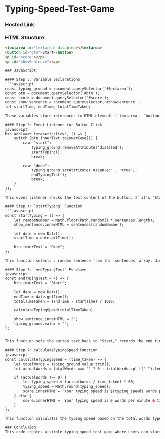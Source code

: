 # Typing-Speed-Test-Game
### Hosted Link:

### HTML Structure:
```html
<textarea id="textarea" disabled></textarea>
<button id="btn">Start</button>
<p id="score"></p>
<p id="showSentence"></p>

### JavaScript:

#### Step 1: Variable Declarations
```javascript
const typing_ground = document.querySelector('#textarea');
const btn = document.querySelector('#btn');
const score = document.querySelector('#score');
const show_sentence = document.querySelector('#showSentence');
let startTime, endTime, totalTimeTaken;

These variables store references to HTML elements (`textarea`, `button`, `score`, `showSentence`) and variables to track the start time, end time, and total time taken during the typing test.

#### Step 2: Event Listener for Button Click
javascript
btn.addEventListener('click', () => {
    switch (btn.innerText.toLowerCase()) {
        case "start":
            typing_ground.removeAttribute('disabled');
            startTyping();
            break;

        case "done":
            typing_ground.setAttribute('disabled' , 'true');
            endTypingTest();
            break;
    }
});

This event listener checks the text content of the button. If it's "Start," it enables the textarea and starts the typing test. If it's "Done," it disables the textarea and ends the typing test.

#### Step 3: `startTyping` Function
```javascript
const startTyping = () => {
    let randomNumber = Math.floor(Math.random() * sentences.length);
    show_sentence.innerHTML = sentences[randomNumber];

    let date = new Date();
    startTime = date.getTime();

    btn.innerText = "Done";
};

This function selects a random sentence from the `sentences` array, displays it, and records the start time. It also changes the button text to "Done."

#### Step 4: `endTypingTest` Function
javascript
const endTypingTest = () => {
    btn.innerText = "Start";

    let date = new Date();
    endTime = date.getTime();
    totalTimeTaken = (endTime - startTime) / 1000;

    calculateTypingSpeed(totalTimeTaken);

    show_sentence.innerHTML = "";
    typing_ground.value = "";
};


This function sets the button text back to "Start," records the end time, calculates the total time taken, and then calls the `calculateTypingSpeed` function.

#### Step 5: calculateTypingSpeed Function
javascript
const calculateTypingSpeed = (time_taken) => {
    let totalWords = typing_ground.value.trim();
    let actualWords = totalWords === '' ? 0 : totalWords.split(" ").length;

    if (actualWords !== 0) {
        let typing_speed = (actualWords / time_taken) * 60;
        typing_speed = Math.round(typing_speed);
        score.innerHTML = `Your typing speed is ${typing_speed} words per minute & you wrote ${actualWords} words & time taken ${time_taken} sec`;
    } else {
        score.innerHTML = `Your typing speed is 0 words per minute & time taken ${time_taken} sec`;
    }
};

This function calculates the typing speed based on the total words typed, time taken, and displays the result in the `score` element.

### Conclusion:
This code creates a simple typing speed test game where users can start typing a randomly selected sentence, and upon completion, the game calculates and displays the typing speed. The user can start a new test by clicking the "Start" button.
